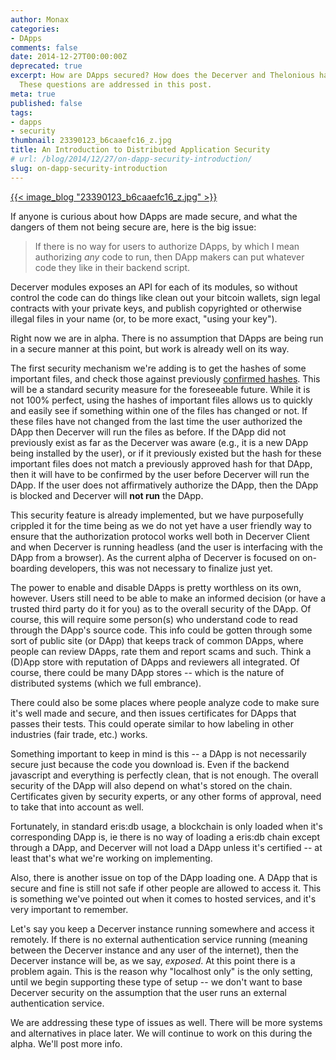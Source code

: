 ```yaml
---
author: Monax
categories:
- DApps
comments: false
date: 2014-12-27T00:00:00Z
deprecated: true
excerpt: How are DApps secured? How does the Decerver and Thelonious handle DApp security?
  These questions are addressed in this post.
meta: true
published: false
tags:
- dapps
- security
thumbnail: 23390123_b6caaefc16_z.jpg
title: An Introduction to Distributed Application Security
# url: /blog/2014/12/27/on-dapp-security-introduction/
slug: on-dapp-security-introduction
---
```




[{{< image_blog "23390123_b6caaefc16_z.jpg" >}}](https://www.flickr.com/photos/kk/23390123/in/photolist-4uJ6aT-ag4zkN-asBLGG-d848qw-6JDfD8-34T4Z-eCaWn2-98sYER-7Hx7ig-ejcw3L-dYj3cw-8vR8W5-ehPXNM-29GeC-7oEdaD-dAFKPa-2vj3k2-dCz8na-6UKyJq-hjsKL-cJLzGh-drbr3g-5ru4oK-dU3PK3-8qi3MQ-bikriH-edjQhq-d7exeW-62J5N-brKi7f-4uwyQL-ccX3-imHm5z-92Cgam-dA29Tj-87az7W-98P4W5-n7qDvJ-evqszn-ayZi8V-73xSvY-cdBJCm-9XE9R5-cXXqXy-cv6bco-buwS46-9nKh7L-gtAxPC-9gGswk-6u3Npt)

If anyone is curious about how DApps are made secure, and what the dangers of them not being secure are, here is the big issue:

> If there is no way for users to authorize DApps, by which I mean authorizing *any* code to run, then DApp makers can put whatever code they like in their backend script.

Decerver modules exposes an API for each of its modules, so without control the code can do things like clean out your bitcoin wallets, sign legal contracts with your private keys, and publish copyrighted or otherwise illegal files in your name (or, to be more exact, "using your key").

Right now we are in alpha. There is no assumption that DApps are being run in a secure manner at this point, but work is already well on its way.

The first security mechanism we're adding is to get the hashes of some important files, and check those against previously [confirmed hashes](http://en.wikipedia.org/wiki/File_verification). This will be a standard security measure for the foreseeable future. While it is not 100% perfect, using the hashes of important files allows us to quickly and easily see if something within one of the files has changed or not. If these files have not changed from the last time the user authorized the DApp then Decerver will run the files as before. If the DApp did not previously exist as far as the Decerver was aware (e.g., it is a new DApp being installed by the user), or if it previously existed but the hash for these important files does not match a previously approved hash for that DApp, then it will have to be confirmed by the user before Decerver will run the DApp. If the user does not affirmatively authorize the DApp, then the DApp is blocked and Decerver will **not run** the DApp.

This security feature is already implemented, but we have purposefully crippled it for the time being as we do not yet have a user friendly way to ensure that the authorization protocol works well both in Decerver Client and when Decerver is running headless (and the user is interfacing with the DApp from a browser). As the current alpha of Decerver is focused on on-boarding developers, this was not necessary to finalize just yet.

The power to enable and disable DApps is pretty worthless on its own, however. Users still need to be able to make an informed decision (or have a trusted third party do it for you) as to the overall security of the DApp. Of course, this will require some person(s) who understand code to read through the DApp's source code. This info could be gotten through some sort of public site (or DApp) that keeps track of common DApps, where people can review DApps, rate them and report scams and such. Think a (D)App store with reputation of DApps and reviewers all integrated. Of course, there could be many DApp stores -- which is the nature of distributed systems (which we full embrance).

There could also be some places where people analyze code to make sure it's well made and secure, and then issues certificates for DApps that passes their tests. This could operate similar to how labeling in other industries (fair trade, etc.) works.

Something important to keep in mind is this -- a DApp is not necessarily secure just because the code you download is. Even if the backend javascript and everything is perfectly clean, that is not enough. The overall security of the DApp will also depend on what's stored on the chain. Certificates given by security experts, or any other forms of approval, need to take that into account as well.

Fortunately, in standard eris:db usage, a blockchain is only loaded when it's corresponding DApp is, ie there is no way of loading a eris:db chain except through a DApp, and Decerver will not load a DApp unless it's certified -- at least that's what we're working on implementing.

Also, there is another issue on top of the DApp loading one. A DApp that is secure and fine is still not safe if other people are allowed to access it. This is something we've pointed out when it comes to hosted services, and it's very important to remember.

Let's say you keep a Decerver instance running somewhere and access it remotely. If there is no external authentication service running (meaning between the Decerver instance and any user of the internet), then the Decerver instance will be, as we say, *exposed*. At this point there is a problem again. This is the reason why "localhost only" is the only setting, until we begin supporting these type of setup -- we don't want to base Decerver security on the assumption that the user runs an external authentication service.

We are addressing these type of issues as well. There will be more systems and alternatives in place later. We will continue to work on this during the alpha. We'll post more info.
